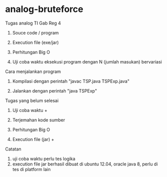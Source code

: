 # analog-bruteforce
Tugas analog TI Gab Reg 4

1. Souce code / program

2. Execution file (exe/jar)

3. Perhitungan Big O

4. Uji coba waktu eksekusi program dengan N (jumlah masukan) bervariasi

Cara menjalankan program 

1. Kompilasi dengan perintah "javac TSP.java TSPExp.java"

2. Jalankan dengan perintah "java TSPExp"

Tugas yang belum selesai

1. Uji coba waktu +

2. Terjemahan kode sumber

3. Perhitungan Big O

4. Execution file (jar) +

Catatan
1. uji coba waktu perlu tes logika
2. execution file jar berhasil dibuat di ubuntu 12.04, oracle java 8, perlu di tes di platform lain
